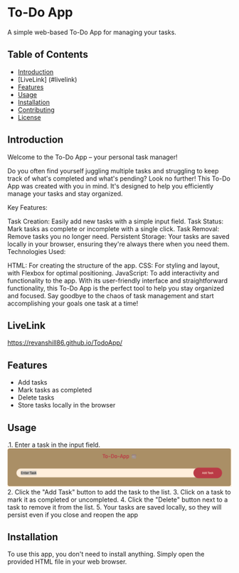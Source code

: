 # To-Do App

A simple web-based To-Do App for managing your tasks.

## Table of Contents

- [Introduction](#introduction)
- [LiveLink] (#livelink)
- [Features](#features)
- [Usage](#usage)
- [Installation](#installation)
- [Contributing](#contributing)
- [License](#license)

## Introduction

Welcome to the To-Do App – your personal task manager!

Do you often find yourself juggling multiple tasks and struggling to keep track of what's completed and what's pending? Look no further! This To-Do App was created with you in mind. It's designed to help you efficiently manage your tasks and stay organized.

Key Features:

Task Creation: Easily add new tasks with a simple input field.
Task Status: Mark tasks as complete or incomplete with a single click.
Task Removal: Remove tasks you no longer need.
Persistent Storage: Your tasks are saved locally in your browser, ensuring they're always there when you need them.
Technologies Used:

HTML: For creating the structure of the app.
CSS: For styling and layout, with Flexbox for optimal positioning.
JavaScript: To add interactivity and functionality to the app.
With its user-friendly interface and straightforward functionality, this To-Do App is the perfect tool to help you stay organized and focused. Say goodbye to the chaos of task management and start accomplishing your goals one task at a time!

## LiveLink
https://revanshill86.github.io/TodoApp/

## Features

- Add tasks
- Mark tasks as completed
- Delete tasks
- Store tasks locally in the browser

## Usage

.1. Enter a task in the input field.
![Alt text](/img/input.png)
2. Click the "Add Task" button to add the task to the list.
3. Click on a task to mark it as completed or uncompleted.
4. Click the "Delete" button next to a task to remove it from the list.
5. Your tasks are saved locally, so they will persist even if you close and reopen the app

## Installation

To use this app, you don't need to install anything. Simply open the provided HTML file in your web browser.
